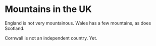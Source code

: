# Mountains in the UK

England is not very mountainous. Wales has a few mountains, as does Scotland.

Cornwall is not an independent country. Yet.

